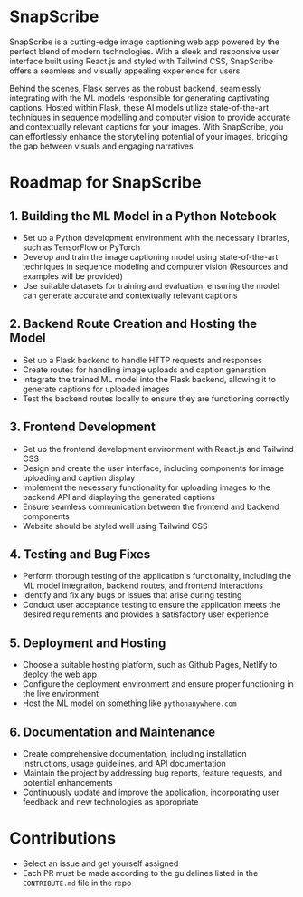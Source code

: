 # SnapScribe
SnapScribe is a cutting-edge image captioning web app powered by the perfect blend of modern technologies. With a sleek and responsive user interface built using React.js and styled with Tailwind CSS, SnapScribe offers a seamless and visually appealing experience for users. 

Behind the scenes, Flask serves as the robust backend, seamlessly integrating with the ML models responsible for generating captivating captions. Hosted within Flask, these AI models utilize state-of-the-art techniques in sequence modelling and computer vision to provide accurate and contextually relevant captions for your images. With SnapScribe, you can effortlessly enhance the storytelling potential of your images, bridging the gap between visuals and engaging narratives.

# Roadmap for SnapScribe
## 1. Building the ML Model in a Python Notebook

- Set up a Python development environment with the necessary libraries, such as TensorFlow or PyTorch
- Develop and train the image captioning model using state-of-the-art techniques in sequence modeling and computer vision (Resources and examples will be provided)
- Use suitable datasets for training and evaluation, ensuring the model can generate accurate and contextually relevant captions

## 2. Backend Route Creation and Hosting the Model

- Set up a Flask backend to handle HTTP requests and responses
- Create routes for handling image uploads and caption generation
- Integrate the trained ML model into the Flask backend, allowing it to generate captions for uploaded images
- Test the backend routes locally to ensure they are functioning correctly

## 3. Frontend Development

- Set up the frontend development environment with React.js and Tailwind CSS
- Design and create the user interface, including components for image uploading and caption display
- Implement the necessary functionality for uploading images to the backend API and displaying the generated captions
- Ensure seamless communication between the frontend and backend components
- Website should be styled well using Tailwind CSS

## 4. Testing and Bug Fixes

- Perform thorough testing of the application's functionality, including the ML model integration, backend routes, and frontend interactions
- Identify and fix any bugs or issues that arise during testing
- Conduct user acceptance testing to ensure the application meets the desired requirements and provides a satisfactory user experience

## 5. Deployment and Hosting

- Choose a suitable hosting platform, such as Github Pages, Netlify to deploy the web app
- Configure the deployment environment and ensure proper functioning in the live environment
- Host the ML model on something like `pythonanywhere.com`

## 6. Documentation and Maintenance

- Create comprehensive documentation, including installation instructions, usage guidelines, and API documentation
- Maintain the project by addressing bug reports, feature requests, and potential enhancements
- Continuously update and improve the application, incorporating user feedback and new technologies as appropriate
# Contributions
- Select an issue and get yourself assigned
- Each PR must be made according to the guidelines listed in the `CONTRIBUTE.md` file in the repo
